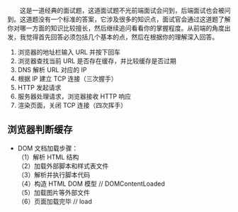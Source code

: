 &emsp;&emsp;这是一道经典的面试题，这道面试题不光前端面试会问到，后端面试也会被问到。这道题没有一个标准的答案，它涉及很多的知识点，面试官会通过这道题了解你对哪一方面的知识比较擅长，然后继续追问看看你的掌握程度。从前端的角度出发，我觉得首先回答必须包括几个基本的点，然后在根据你的理解深入回答。

1. 浏览器的地址栏输入 URL 并按下回车
2. 浏览器查找当前 URL 是否存在缓存，并比较缓存是否过期
3. DNS 解析 URL 对应的 IP
4. 根据 IP 建立 TCP 连接（三次握手）
5. HTTP 发起请求
6. 服务器处理请求，浏览器接收 HTTP 响应
7. 渲染页面，关闭 TCP 连接（四次挥手）

## 浏览器判断缓存
* DOM 文档加载步骤：  
（1）解析 HTML 结构  
（2）加载外部脚本和样式表文件  
（3）解析并执行脚本代码  
（4）构造 HTML DOM 模型   // DOMContentLoaded  
（5）加载图片等外部文件  
（6）页面加载完毕  // load  
